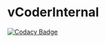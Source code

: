 # vCoderInternal
[![Codacy Badge](https://api.codacy.com/project/badge/Grade/f5bf6df977a446ce80b138990d67bf09)](https://app.codacy.com/manual/osdeverr/vCoderInternal?utm_source=github.com&utm_medium=referral&utm_content=osdeverr/vCoderInternal&utm_campaign=Badge_Grade_Dashboard)